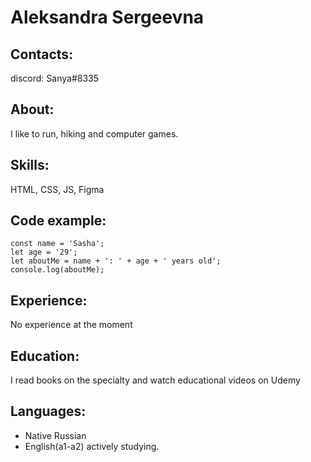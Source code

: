 # Aleksandra Sergeevna

## Contacts:
discord: Sanya#8335

## About:
I like to run, hiking and computer games.

## Skills:
HTML, CSS, JS, Figma

## Code example:

```
const name = 'Sasha';
let age = '29';
let aboutMe = name + ': ' + age + ' years old';
console.log(aboutMe);
```

## Experience:
No experience at the moment

## Education:
I read books on the specialty and watch educational videos on Udemy  

## Languages:
* Native Russian
* English(a1-a2) actively studying.
